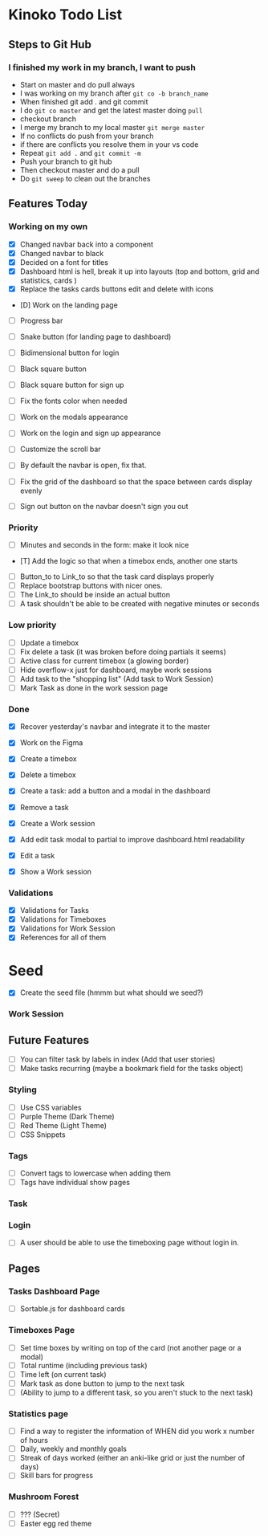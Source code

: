 # Kinoko Todo List

## Steps to Git Hub

### I finished my work in my branch, I want to push
- Start on master and do pull always
- I was working on my branch after `git co -b branch_name`
- When finished git add . and git commit
- I do `git co master` and get the latest master doing `pull`
- checkout branch
- I merge my branch to my local master `git merge master`
- If no conflicts do push from your branch
- if there are conflicts you resolve them in your vs code
- Repeat `git add .` and `git commit -m`
- Push your branch to git hub
- Then checkout master and do a pull
- Do `git sweep` to clean out the branches

## Features Today

### Working on my own
- [x] Changed navbar back into a component
- [x] Changed navbar to black
- [x] Decided on a font for titles
- [X] Dashboard html is hell, break it up into layouts (top and bottom, grid and statistics, cards  )
- [X] Replace the tasks cards buttons edit and delete with icons
- [D] Work on the landing page
- [ ] Progress bar
- [ ] Snake button (for landing page to dashboard)
- [ ] Bidimensional button for login
- [ ] Black square button
- [ ] Black square button for sign up
- [ ] Fix the fonts color when needed
- [ ] Work on the modals appearance
- [ ] Work on the login and sign up appearance
- [ ] Customize the scroll bar
- [ ] By default the navbar is open, fix that.
- [ ] Fix the grid of the dashboard so that the space between cards display evenly
- [ ] Sign out button on the navbar doesn't sign you out


### Priority
- [ ] Minutes and seconds in the form: make it look nice
- [T] Add the logic so that when a timebox ends, another one starts
- [ ] Button_to to Link_to so that the task card displays properly
- [ ] Replace bootstrap buttons with nicer ones.
- [ ] The Link_to should be inside an actual button
- [ ] A task shouldn't be able to be created with negative minutes or seconds

### Low priority
- [ ] Update a timebox
- [ ] Fix delete a task (it was broken before doing partials it seems)
- [ ] Active class for current timebox (a glowing border)
- [ ] Hide overflow-x just for dashboard, maybe work sessions
- [ ] Add task to the "shopping list" (Add task to Work Session)
- [ ] Mark Task as done in the work session page

### Done
- [X] Recover yesterday's navbar and integrate it to the master
- [X] Work on the Figma
- [X] Create a timebox
- [X] Delete a timebox
- [X] Create a task: add a button and a modal in the dashboard
- [X] Remove a task
- [X] Create a Work session
- [x] Add edit task modal to partial to improve dashboard.html readability
- [X] Edit a task
- [X] Show a Work session


### Validations
- [X] Validations for Tasks
- [X] Validations for Timeboxes
- [X] Validations for Work Session
- [X] References for all of them

# Seed
- [x] Create the seed file (hmmm but what should we seed?)

### Work Session

## Future Features
- [ ] You can filter task by labels in index (Add that user stories)
- [ ] Make tasks recurring (maybe a bookmark field for the tasks object)

### Styling
- [ ] Use CSS variables
- [ ] Purple Theme (Dark Theme)
- [ ] Red Theme (Light Theme)
- [ ] CSS Snippets

### Tags
- [ ] Convert tags to lowercase when adding them
- [ ] Tags have individual show pages

### Task

### Login
- [ ] A user should be able to use the timeboxing page without login in.

## Pages

### Tasks Dashboard Page
- [ ] Sortable.js for dashboard cards


### Timeboxes Page
- [ ] Set time boxes by writing on top of the card (not another page or a modal)
- [ ] Total runtime (including previous task)
- [ ] Time left (on current task)
- [ ] Mark task as done button to jump to the next task
- [ ] (Ability to jump to a different task, so you aren't stuck to the next task)

### Statistics page
- [ ] Find a way to register the information of WHEN did you work x number of hours
- [ ] Daily, weekly and monthly goals
- [ ] Streak of days worked (either an anki-like grid or just the number of days)
- [ ] Skill bars for progress

### Mushroom Forest
- [ ] ??? (Secret)
- [ ] Easter egg red theme
